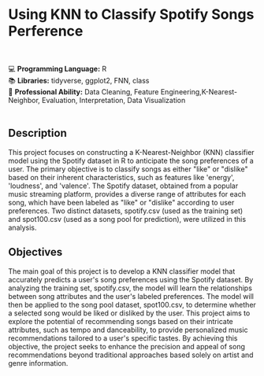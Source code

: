 # Using KNN to Classify Spotify Songs Perference
<br>

💻 **Programming Language:** R <br>
📚 **Libraries:** tidyverse, ggplot2, FNN, class <br>
📌 **Professional Ability:** Data Cleaning, Feature Engineering,K-Nearest-Neighbor, Evaluation, Interpretation, Data Visualization <br>
<br>

## Description
This project focuses on constructing a K-Nearest-Neighbor (KNN) classifier model using the Spotify dataset in R to anticipate the song preferences of a user. The primary objective is to classify songs as either "like" or "dislike" based on their inherent characteristics, such as features like 'energy', 'loudness', and 'valence'. The Spotify dataset, obtained from a popular music streaming platform, provides a diverse range of attributes for each song, which have been labeled as "like" or "dislike" according to user preferences. Two distinct datasets, spotify.csv (used as the training set) and spot100.csv (used as a song pool for prediction), were utilized in this analysis.

## Objectives
The main goal of this project is to develop a KNN classifier model that accurately predicts a user's song preferences using the Spotify dataset. By analyzing the training set, spotify.csv, the model will learn the relationships between song attributes and the user's labeled preferences. The model will then be applied to the song pool dataset, spot100.csv, to determine whether a selected song would be liked or disliked by the user. This project aims to explore the potential of recommending songs based on their intricate attributes, such as tempo and danceability, to provide personalized music recommendations tailored to a user's specific tastes. By achieving this objective, the project seeks to enhance the precision and appeal of song recommendations beyond traditional approaches based solely on artist and genre information.
